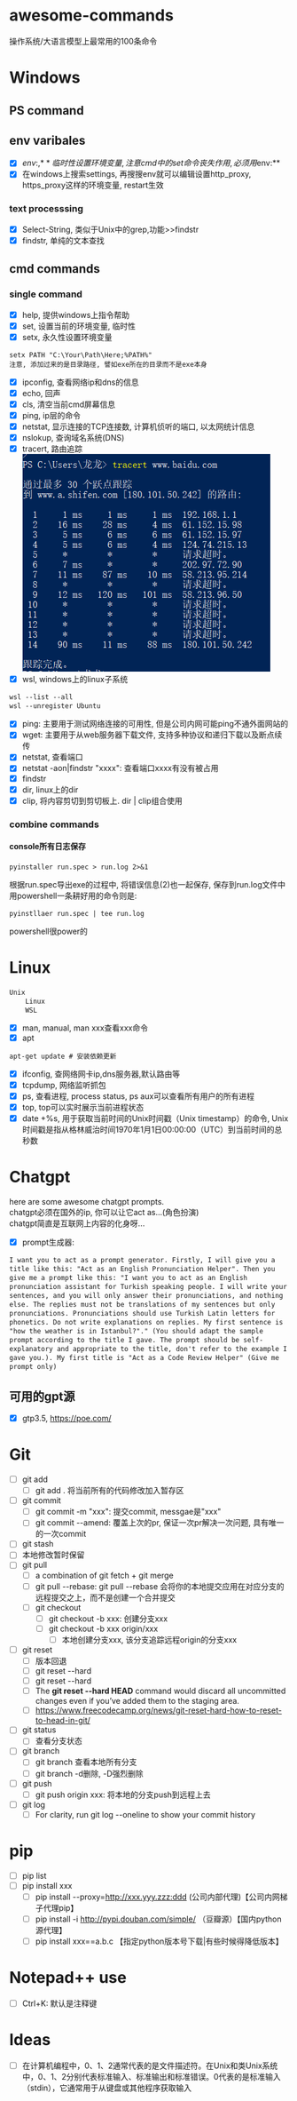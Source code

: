 # awesome-commands
 操作系统/大语言模型上最常用的100条命令
# Windows
## PS command
## env varibales
- [x] $env:, **临时性设置环境变量, 注意cmd中的set命令丧失作用, 必须用$env:**
- [x] 在windows上搜索settings, 再搜搜env就可以编辑设置http_proxy, https_proxy这样的环境变量, restart生效
### text processsing
- [x] Select-String, 类似于Unix中的grep,功能>>findstr
- [x] findstr, 单纯的文本查找
## cmd commands
### single command
- [x] help, 提供windows上指令帮助
- [x] set, 设置当前的环境变量, 临时性
- [x] setx, 永久性设置环境变量
```
setx PATH "C:\Your\Path\Here;%PATH%"
注意, 添加过来的是目录路径, 譬如exe所在的目录而不是exe本身
``` 
- [x] ipconfig, 查看网络ip和dns的信息   
- [x] echo, 回声
- [x] cls, 清空当前cmd屏幕信息
- [x] ping, ip层的命令
- [x] netstat, 显示连接的TCP连接数, 计算机侦听的端口, 以太网统计信息 
- [x] nslokup, 查询域名系统(DNS)
- [x] tracert, 路由追踪
![Alt text](image.png)
- [x] wsl, windows上的linux子系统
```
wsl --list --all
wsl --unregister Ubuntu
```
- [x] ping: 主要用于测试网络连接的可用性, 但是公司内网可能ping不通外面网站的
- [x] wget: 主要用于从web服务器下载文件, 支持多种协议和递归下载以及断点续传
- [x] netstat, 查看端口
 - [x] netstat -aon|findstr "xxxx": 查看端口xxxx有没有被占用
- [x] findstr
- [x] dir, linux上的dir
- [x] clip, 将内容剪切到剪切板上. dir | clip组合使用
###  combine commands
#### console所有日志保存
```
pyinstaller run.spec > run.log 2>&1
```
根据run.spec导出exe的过程中, 将错误信息(2)也一起保存, 保存到run.log文件中
用powershell一条耕好用的命令则是:
```
pyinstllaer run.spec | tee run.log
```
powershell很power的
# Linux
```
Unix
    Linux
    WSL
```

- [x] man, manual, man xxx查看xxx命令
- [x] apt
```
apt-get update # 安装依赖更新
```
- [x] ifconfig, 查网络网卡ip,dns服务器,默认路由等
- [x] tcpdump, 网络监听抓包  
- [x] ps, 查看进程, process status, ps aux可以查看所有用户的所有进程
- [x] top, top可以实时展示当前进程状态
- [x] date +%s, 用于获取当前时间的Unix时间戳（Unix timestamp）的命令, Unix时间戳是指从格林威治时间1970年1月1日00:00:00（UTC）到当前时间的总秒数
# Chatgpt
here are some awesome chatgpt prompts.\
chatgpt必须在国外的ip, 你可以让它act as...(角色扮演)\
chatgpt简直是互联网上内容的化身呀...
- [x] prompt生成器:
```
I want you to act as a prompt generator. Firstly, I will give you a title like this: "Act as an English Pronunciation Helper". Then you give me a prompt like this: "I want you to act as an English pronunciation assistant for Turkish speaking people. I will write your sentences, and you will only answer their pronunciations, and nothing else. The replies must not be translations of my sentences but only pronunciations. Pronunciations should use Turkish Latin letters for phonetics. Do not write explanations on replies. My first sentence is "how the weather is in Istanbul?"." (You should adapt the sample prompt according to the title I gave. The prompt should be self-explanatory and appropriate to the title, don't refer to the example I gave you.). My first title is "Act as a Code Review Helper" (Give me prompt only)
```
## 可用的gpt源
- [x] gtp3.5, https://poe.com/
# Git
- [ ] git add
  - [ ] git add . 将当前所有的代码修改加入暂存区 
- [ ] git commit
  - [ ] git commit -m "xxx": 提交commit, messgae是"xxx" 
  - [ ] git commit --amend: 覆盖上次的pr, 保证一次pr解决一次问题, 具有唯一的一次commit 
- [ ] git stash
 - [ ] 本地修改暂时保留 
- [ ] git pull
  - [ ] a combination of git fetch + git merge
  - [ ] git pull --rebase: git pull --rebase 会将你的本地提交应用在对应分支的远程提交之上，而不是创建一个合并提交
  - [ ] git checkout
    - [ ] git checkout -b xxx: 创建分支xxx 
    - [ ] git checkout -b xxx origin/xxx
      - [ ] 本地创建分支xxx, 该分支追踪远程origin的分支xxx
 - [ ] git reset
   - [ ] 版本回退
   - [ ] git reset --hard
    - [ ] git reset --hard <commit-hash>
    - [ ] The **git reset --hard HEAD** command would discard all uncommitted changes even if you’ve added them to the staging area.
    - [ ] https://www.freecodecamp.org/news/git-reset-hard-how-to-reset-to-head-in-git/
 - [ ] git status
   - [ ] 查看分支状态
 - [ ] git branch
   - [ ] git branch 查看本地所有分支
   - [ ] git branch -d删除, -D强烈删除
 - [ ] git push
   - [ ] git push origin xxx: 将本地的分支push到远程上去
 - [ ] git log
   - [ ] For clarity, run git log --oneline to show your commit history
  # pip
  - [ ] pip list
  - [ ] pip install xxx
    - [ ] pip install --proxy=http://xxx.yyy.zzz:ddd (公司内部代理)【公司内网梯子代理pip】
    - [ ] pip install -i http://pypi.douban.com/simple/ （豆瓣源）【国内python源代理】
    - [ ] pip install xxx==a.b.c 【指定python版本号下载|有些时候得降低版本】
  # Notepad++ use
  - [ ] Ctrl+K: 默认是注释键
# Ideas
- [ ] 在计算机编程中，0、1、2通常代表的是文件描述符。在Unix和类Unix系统中，0、1、2分别代表标准输入、标准输出和标准错误。0代表的是标准输入（stdin），它通常用于从键盘或其他程序获取输入
